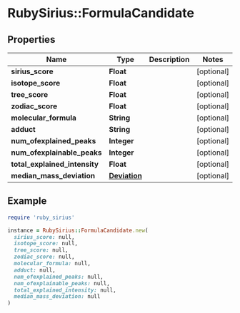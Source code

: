# RubySirius::FormulaCandidate

## Properties

| Name | Type | Description | Notes |
| ---- | ---- | ----------- | ----- |
| **sirius_score** | **Float** |  | [optional] |
| **isotope_score** | **Float** |  | [optional] |
| **tree_score** | **Float** |  | [optional] |
| **zodiac_score** | **Float** |  | [optional] |
| **molecular_formula** | **String** |  | [optional] |
| **adduct** | **String** |  | [optional] |
| **num_ofexplained_peaks** | **Integer** |  | [optional] |
| **num_ofexplainable_peaks** | **Integer** |  | [optional] |
| **total_explained_intensity** | **Float** |  | [optional] |
| **median_mass_deviation** | [**Deviation**](Deviation.md) |  | [optional] |

## Example

```ruby
require 'ruby_sirius'

instance = RubySirius::FormulaCandidate.new(
  sirius_score: null,
  isotope_score: null,
  tree_score: null,
  zodiac_score: null,
  molecular_formula: null,
  adduct: null,
  num_ofexplained_peaks: null,
  num_ofexplainable_peaks: null,
  total_explained_intensity: null,
  median_mass_deviation: null
)
```

